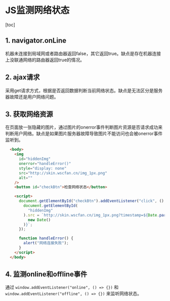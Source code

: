 # JS监测网络状态

[toc]
## 1. navigator.onLine

机器未连接到局域网或者路由器返回false，其它返回true。缺点是存在机器连接上没联通网络的路由器返回true的情况。

## 2. ajax请求

采用get请求方式，根据是否返回数据判断当前网络状态。缺点是无法区分是服务器故障还是用户网络问题。

## 3. 获取网络资源

在页面放一张隐藏的图片，通过图片的onerror事件判断图片资源是否请求成功来判断用户网络。缺点是如果图片服务器故障导致图片不能访问也会被onerror事件监听到。

```html
  <body>
    <img
      id="hiddenImg"
      onerror="handleError()"
      style="display: none"
      src="http://skin.wscfan.cn/img_1px.png"
      alt=""
    />
    <button id="checkBtn">检查网络状态</button>

    <script>
      document.getElementById("checkBtn").addEventListener("click", () => {
        document.getElementById(
          "hiddenImg"
        ).src = `http://skin.wscfan.cn/img_1px.png?timestamp=${Date.parse(
          new Date()
        )}`;
      });

      function handleError() {
        alert("网络连接失败");
      }
    </script>
  </body>
```

## 4. 监测online和offline事件

通过 `window.addEventListener("online", () => {})` 和 `window.addEventListener("offline", () => {})` 来监听网络状态。
